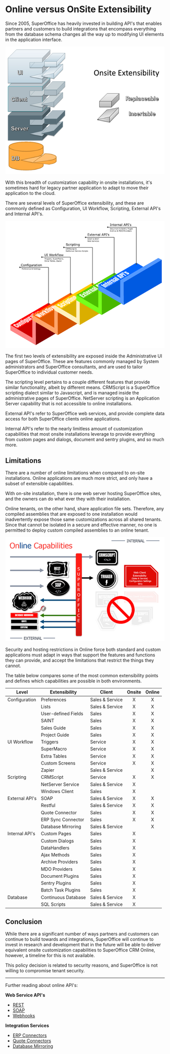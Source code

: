 # Online versus OnSite Extensibility

Since 2005, SuperOffice has heavily invested in building API's that enables partners and customers to build integrations that encompass everything from the database schema changes all the way up to modifying UI elements in the application interface.

![CustomCode](media/web-client-custom-code.png)

With this breadth of customization capability in onsite installations, it's sometimes hard for legacy partner application to adapt to move their application to the cloud.

There are several levels of SuperOffice extensibility, and these are commonly defined as Configuration, UI Workflow, Scripting, External API's and Internal API's.

![ExtensibilityStairs](media/ExtensibilityStairs.png)

The first two levels of extensibility are exposed inside the Administrative UI pages of SuperOffice. These are features commonly managed by System administrators and SuperOffice consultants, and are used to tailor SuperOffice to individual customer needs.

The scripting level pertains to a couple different features that provide similar functionality, albeit by different means. CRMScript is a SuperOffice scripting dialect similar to Javascript, and is managed inside the administrative pages of SuperOffice. NetServer scripting is an Application Server capability that is not accessible to online installations.

External API's refer to SuperOffice web services, and provide complete data access for both SuperOffice clients online applications.

Internal API's refer to the nearly limitless amount of customization capabilities that most onsite installations leverage to provide everything from custom pages and dialogs, document and sentry plugins, and so much more.

## Limitations

There are a number of online limitations when compared to on-site installations. Online applications are much more strict, and only have a subset of extensible capabilities.

With on-site installation, there is one web server hosting SuperOffice sites, and the owners can do what ever they with their installation.

Online tenants, on the other hand, share application file sets. Therefore, any compiled assemblies that are exposed to one installation would inadvertently expose those same customizations across all shared tenants. Since that cannot be isolated in a secure and effective manner, no one is permitted to deploy custom compiled assemblies to an online tenant.

![Online APIs](media/OnlineAPIs.png)

Security and hosting restrictions in Online force both standard and custom applications must adapt in ways that support the features and functions they can provide, and accept the limitations that restrict the things they cannot.

The table below compares some of the most common extensibility points and defines which capabilities are possible in both environments.

|Level           |Extensibility           |Client         |Onsite|Online|
|----------------|------------------------|---------------|:----:|:----:|
|Configuration   |Preferences             |Sales & Service|X|X|
|                |Lists                   |Sales & Service|X|X|
|                |User-defined Fields     |Sales          |X|X|
|                |SAINT                   |Sales          |X|X|
|                |Sales Guide             |Sales          |X|X|
|                |Project Guide           |Sales          |X|X|
|UI Workflow     |Triggers                |Service        |X|X|
|                |SuperMacro              |Service        |X|X|
|                |Extra Tables            |Service        |X|X|
|                |Custom Screens          |Service        |X|X|
|                |Zapier                  |Sales & Service||X|
|Scripting       |CRMScript               |Service        |X|X|
|                |NetServer Service       |Sales & Service|X||
|                |Windows Client          |Sales          |X||
|External API's  |SOAP                    |Sales & Service|X|X|
|                |Restful                 |Sales & Service|X|X|
|                |Quote Connector         |Sales|X|X|
|                |ERP Sync Connector      |Sales|X|X|
|                |Database Mirroring      |Sales & Service||X|
|Internal API's  |Custom Pages            |Sales          |X||
|                |Custom Dialogs          |Sales          |X||
|                |DataHandlers            |Sales          |X||
|                |Ajax Methods            |Sales          |X||
|                |Archive Providers       |Sales          |X||
|                |MDO Providers           |Sales          |X||
|                |Document Plugins        |Sales          |X||
|                |Sentry Plugins          |Sales          |X||
|                |Batch Task Plugins      |Sales          |X||
|Database        |Continuous Database     |Sales & Service|X||
|                |SQL Scripts             |Sales & Service|X||

## Conclusion

While there are a significant number of ways partners and customers can continue to build towards and integrations, SuperOffice will continue to invest in research and development that in the future will be able to deliver equivalent onsite customization capabilities to SuperOffice CRM Online, however, a timeline for this is not available.

This policy decision is related to security reasons, and SuperOffice is not willing to compromise tenant security.

----

Further reading about online API's:

**Web Service API's**

* [REST](https://community.superoffice.com/documentation/sdk/SO.NetServer.Web.Services/html/Reference-WebAPI-WebAPI.htm)
* [SOAP](https://community.superoffice.com/documentation/sdk/SO.NetServer.Web.Services/html/Reference-SOAP-SOAP.htm)
* [Webhooks](https://community.superoffice.com/documentation/sdk/SO.NetServer.Web.Services/html/webhooks_ref.htm)

**Integration Services**

* [ERP Connectors](https://community.superoffice.com/documentation/SDK/SO.NetServer.Data.Access/html/DevelopersGuide-ERPConnectors-ERPSyncConnectorInterface-ERPSyncConnectorInterface.htm)
* [Quote Connectors](https://community.superoffice.com/documentation/SDK/SO.NetServer.Data.Access/html/DevelopersGuide-ERPConnectors-ERPQuoteConnectorInterface-ERPQuoteConnectorInterface.htm)
* [Database Mirroring](https://community.superoffice.com/en/content/content/online/database-mirroring/)

